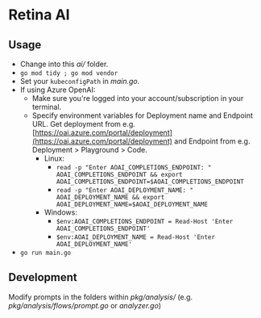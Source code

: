 # Retina AI

## Usage

- Change into this *ai/* folder.
- `go mod tidy ; go mod vendor`
- Set your `kubeconfigPath` in *main.go*.
- If using Azure OpenAI:
  - Make sure you're logged into your account/subscription in your terminal.
  - Specify environment variables for Deployment name and Endpoint URL. Get deployment from e.g. [https://oai.azure.com/portal/deployment](https://oai.azure.com/portal/deployment) and Endpoint from e.g. Deployment > Playground > Code.
    - Linux:
      - `read -p "Enter AOAI_COMPLETIONS_ENDPOINT: " AOAI_COMPLETIONS_ENDPOINT && export AOAI_COMPLETIONS_ENDPOINT=$AOAI_COMPLETIONS_ENDPOINT`
      - `read -p "Enter AOAI_DEPLOYMENT_NAME: " AOAI_DEPLOYMENT_NAME && export AOAI_DEPLOYMENT_NAME=$AOAI_DEPLOYMENT_NAME`
    - Windows:
      - `$env:AOAI_COMPLETIONS_ENDPOINT = Read-Host 'Enter AOAI_COMPLETIONS_ENDPOINT'`
      - `$env:AOAI_DEPLOYMENT_NAME = Read-Host 'Enter AOAI_DEPLOYMENT_NAME'`
- `go run main.go`

## Development

Modify prompts in the folders within *pkg/analysis/* (e.g. *pkg/analysis/flows/prompt.go* or *analyzer.go*)
